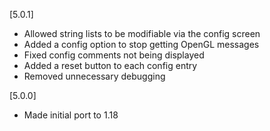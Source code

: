 [5.0.1]
- Allowed string lists to be modifiable via the config screen
- Added a config option to stop getting OpenGL messages
- Fixed config comments not being displayed
- Added a reset button to each config entry
- Removed unnecessary debugging

[5.0.0]
- Made initial port to 1.18